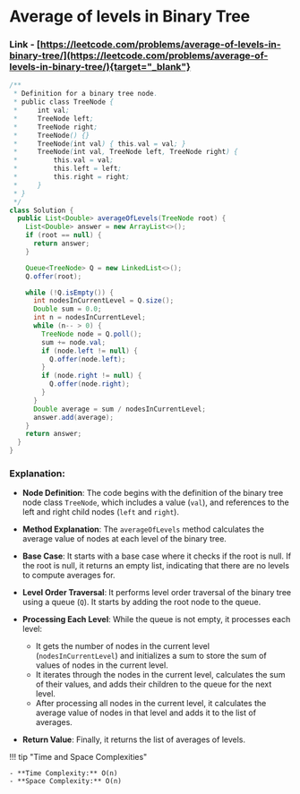 # Average of levels in Binary Tree

### Link - [https://leetcode.com/problems/average-of-levels-in-binary-tree/](https://leetcode.com/problems/average-of-levels-in-binary-tree/){target="_blank"}

```java
/**
 * Definition for a binary tree node.
 * public class TreeNode {
 *     int val;
 *     TreeNode left;
 *     TreeNode right;
 *     TreeNode() {}
 *     TreeNode(int val) { this.val = val; }
 *     TreeNode(int val, TreeNode left, TreeNode right) {
 *         this.val = val;
 *         this.left = left;
 *         this.right = right;
 *     }
 * }
 */
class Solution {
  public List<Double> averageOfLevels(TreeNode root) {
    List<Double> answer = new ArrayList<>();
    if (root == null) {
      return answer;
    }

    Queue<TreeNode> Q = new LinkedList<>();
    Q.offer(root);

    while (!Q.isEmpty()) {
      int nodesInCurrentLevel = Q.size();
      Double sum = 0.0;
      int n = nodesInCurrentLevel;
      while (n-- > 0) {
        TreeNode node = Q.poll();
        sum += node.val;
        if (node.left != null) {
          Q.offer(node.left);
        }
        if (node.right != null) {
          Q.offer(node.right);
        }
      }
      Double average = sum / nodesInCurrentLevel;
      answer.add(average);
    }
    return answer;
  }
}
```

### Explanation:

* **Node Definition**: The code begins with the definition of the binary tree node class `TreeNode`, which includes a value (`val`), and references to the left and right child
  nodes (`left` and `right`).

* **Method Explanation**: The `averageOfLevels` method calculates the average value of nodes at each level of the binary tree.

* **Base Case**: It starts with a base case where it checks if the root is null. If the root is null, it returns an empty list, indicating that there are no levels to compute
  averages for.

* **Level Order Traversal**: It performs level order traversal of the binary tree using a queue (`Q`). It starts by adding the root node to the queue.

* **Processing Each Level**: While the queue is not empty, it processes each level:
    * It gets the number of nodes in the current level (`nodesInCurrentLevel`) and initializes a sum to store the sum of values of nodes in the current level.
    * It iterates through the nodes in the current level, calculates the sum of their values, and adds their children to the queue for the next level.
    * After processing all nodes in the current level, it calculates the average value of nodes in that level and adds it to the list of averages.

* **Return Value**: Finally, it returns the list of averages of levels.

!!! tip "Time and Space Complexities"

    - **Time Complexity:** O(n)
    - **Space Complexity:** O(n)
